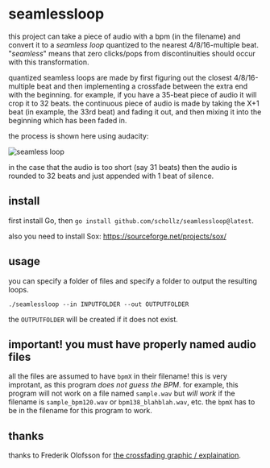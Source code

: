 # seamlessloop

this project can take a piece of audio with a bpm (in the filename) and convert it to a *seamless loop* quantized to the nearest 4/8/16-multiple beat. "*seamless*" means that zero clicks/pops from discontinuities should occur with this transformation.

quantized seamless loops are made by first figuring out the closest 4/8/16-multiple beat and then implementing a crossfade between the extra end with the beginning. for example, if you have a 35-beat piece of audio it will crop it to 32 beats. the continuous piece of audio is made by taking the X+1 beat (in example, the 33rd beat) and fading it out, and then mixing it into the beginning which has been faded in.

the process is shown here using audacity:

![seamless loop](https://user-images.githubusercontent.com/6550035/177219531-2efca0a8-07c7-4055-8fd0-b9b66060799a.gif)

in the case that the audio is too short (say 31 beats) then the audio is rounded to 32 beats and just appended with 1 beat of silence.

## install

first install Go, then `go install github.com/schollz/seamlessloop@latest`.

also you need to install Sox: https://sourceforge.net/projects/sox/

## usage

you can specify a folder of files and specify a folder to output the resulting loops.

```
./seamlessloop --in INPUTFOLDER --out OUTPUTFOLDER
```

the `OUTPUTFOLDER` will be created if it does not exist.


## important! you must have properly named audio files

all the files are assumed to have `bpmX` in their filename! this is very improtant, as this program *does not guess the BPM*. for example, this program will not work on a file named `sample.wav` but *will work* if the filename is `sample_bpm120.wav` or `bpm138_blahblah.wav`, etc. the `bpmX` has to be in the filename for this program to work.


## thanks

thanks to Frederik Olofsson for [the crossfading graphic / explaination](https://fredrikolofsson.com/f0blog/buffer-xfader/).